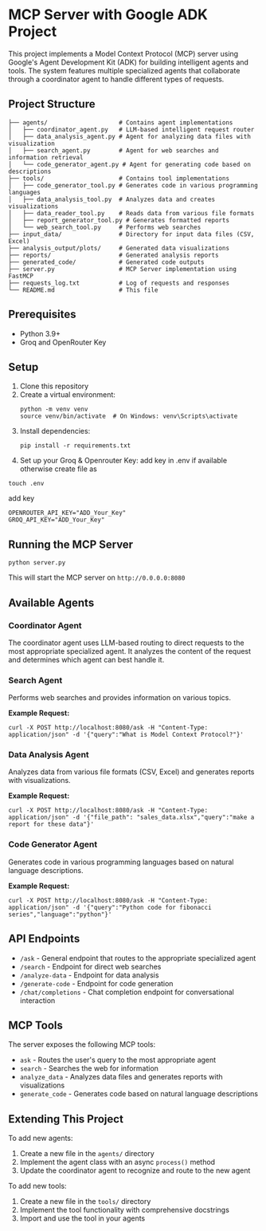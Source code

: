 # MCP Server with Google ADK Project

This project implements a Model Context Protocol (MCP) server using Google's Agent Development Kit (ADK) for building intelligent agents and tools. The system features multiple specialized agents that collaborate through a coordinator agent to handle different types of requests.

## Project Structure

```
├── agents/                    # Contains agent implementations
│   ├── coordinator_agent.py   # LLM-based intelligent request router
│   ├── data_analysis_agent.py # Agent for analyzing data files with visualization
│   ├── search_agent.py        # Agent for web searches and information retrieval
│   └── code_generator_agent.py # Agent for generating code based on descriptions
├── tools/                     # Contains tool implementations
│   ├── code_generator_tool.py # Generates code in various programming languages
│   ├── data_analysis_tool.py  # Analyzes data and creates visualizations
│   ├── data_reader_tool.py    # Reads data from various file formats
│   ├── report_generator_tool.py # Generates formatted reports
│   └── web_search_tool.py     # Performs web searches
├── input_data/                # Directory for input data files (CSV, Excel)
├── analysis_output/plots/     # Generated data visualizations
├── reports/                   # Generated analysis reports
├── generated_code/            # Generated code outputs
├── server.py                  # MCP Server implementation using FastMCP
├── requests_log.txt           # Log of requests and responses
└── README.md                  # This file
```

## Prerequisites

- Python 3.9+
- Groq and OpenRouter Key

## Setup

1. Clone this repository
2. Create a virtual environment:
   ```
   python -m venv venv
   source venv/bin/activate  # On Windows: venv\Scripts\activate
   ```
3. Install dependencies:
   ```
   pip install -r requirements.txt
   ```
4. Set up your Groq & Openrouter Key:
  add key in .env if available otherwise create file as 
  ```
  touch .env 
  ```
  add key
   ```
   OPENROUTER_API_KEY="ADD_Your_Key"
   GROQ_API_KEY="ADD_Your_Key" 
   
   ```

## Running the MCP Server

```
python server.py
```

This will start the MCP server on `http://0.0.0.0:8080`

## Available Agents

### Coordinator Agent

The coordinator agent uses LLM-based routing to direct requests to the most appropriate specialized agent. It analyzes the content of the request and determines which agent can best handle it.

### Search Agent

Performs web searches and provides information on various topics.

**Example Request:**
```
curl -X POST http://localhost:8080/ask -H "Content-Type: application/json" -d '{"query":"What is Model Context Protocol?"}'
```

### Data Analysis Agent

Analyzes data from various file formats (CSV, Excel) and generates reports with visualizations.

**Example Request:**
```
curl -X POST http://localhost:8080/ask -H "Content-Type: application/json" -d '{"file_path": "sales_data.xlsx","query":"make a report for these data"}'
```

### Code Generator Agent

Generates code in various programming languages based on natural language descriptions.

**Example Request:**
```
curl -X POST http://localhost:8080/ask -H "Content-Type: application/json" -d '{"query":"Python code for fibonacci series","language":"python"}'
```

## API Endpoints

- `/ask` - General endpoint that routes to the appropriate specialized agent
- `/search` - Endpoint for direct web searches
- `/analyze-data` - Endpoint for data analysis
- `/generate-code` - Endpoint for code generation
- `/chat/completions` - Chat completion endpoint for conversational interaction

## MCP Tools

The server exposes the following MCP tools:

- `ask` - Routes the user's query to the most appropriate agent
- `search` - Searches the web for information
- `analyze_data` - Analyzes data files and generates reports with visualizations
- `generate_code` - Generates code based on natural language descriptions

## Extending This Project

To add new agents:
1. Create a new file in the `agents/` directory
2. Implement the agent class with an async `process()` method
3. Update the coordinator agent to recognize and route to the new agent

To add new tools:
1. Create a new file in the `tools/` directory
2. Implement the tool functionality with comprehensive docstrings
3. Import and use the tool in your agents
